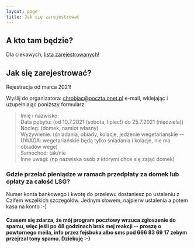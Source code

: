 ```yaml
---
layout: page
title: Jak się zarejestrować
---
```


## A kto tam będzie?

Dla ciekawych, [lista zarejestrowanych](/zarejestrowani)!

## Jak się zarejestrować?

Rejestracja od marca 2021!

Wyślij do organizatora: chrobjac@poczta.onet.pl e-mail, wklejając i uzupełniając poniższy formularz:  

> Imię i nazwisko:  
> Data pobytu: (od 10.7.2021 (sobota, lipiec!) do 25.7.2021 (niedziela))  
> Nocleg: (domek, namiot własny)  
> Wyżywienie: (śniadania, obiady, kolacje, jedzenie wegetariańskie -- UWAGA: wegetariańskie będą tylko śniadania i kolacje, nie ma obiadów wege)  
> Samochod: tak/nie  
> Inne uwagi: (np nazwiska osób z którymi chce się zająć domek)  

### Gdzie przelać pieniądze w ramach przedpłaty za domek lub opłaty za całość LSG?
Numer konta bankowego i kwotę do przelewu dostaniesz po ustaleniu z Czifem wszelkich szczegółów. Jednym słowem, najpierw ustalenia a potem kasa na konto :-) 

#### Czasem się zdarza, że mój program pocztowy wrzuca zgłoszenie do spamu, więc jeśli po 48 godzinach brak mej reakcji -- proszę o powtornego meila, info przez fejsbuka albo sms pod 666 83 69 17 zebym przejrzal tony spamu. Dziekuję :-)
